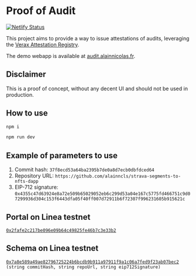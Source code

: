 # Proof of Audit

[![Netlify Status](https://api.netlify.com/api/v1/badges/c888dd91-7201-4051-a7c9-193656295b9a/deploy-status)](https://app.netlify.com/sites/proof-of-audit/deploys)

This project aims to provide a way to issue attestations of audits, leveraging
the [Verax Attestation Registry](https://www.ver.ax/).

The demo webapp is available at [audit.alainnicolas.fr](https://audit.alainnicolas.fr/).

## Disclaimer

This is a proof of concept, without any decent UI and should not be used in production.

## How to use

```bash
npm i
```

```bash
npm run dev
```

## Example of parameters to use

1. Commit hash: `37f8ecd53a64ba2395b7de0a8d7ecb0dbfdced64`
2. Repository URL: `https://github.com/alainncls/strava-segments-to-nfts-dapp`
3. EIP-712
   signature: `0x4355c47d63924e8a72e509b65029052eb6c299d53a04e167c5775fd466751c9d07299936d304c153f6443dfa05f40ff007d72911b6f72307f996231605b915621c`

## Portal on Linea testnet

[`0x2fafe2c217be096e09b64c49825fe46b7c3e33b2`](https://explorer.ver.ax/linea-testnet/portals/0x2fafe2c217be096e09b64c49825fe46b7c3e33b2)

## Schema on Linea testnet

[`0x7a8e589a49ae82796725224b6bcdb9b911a97911f9a1c06a7fed9f23ab07bec2`](https://explorer.ver.ax/linea-testnet/schemas/0x7a8e589a49ae82796725224b6bcdb9b911a97911f9a1c06a7fed9f23ab07bec2)  
`(string commitHash, string repoUrl, string eip712Signature)`
